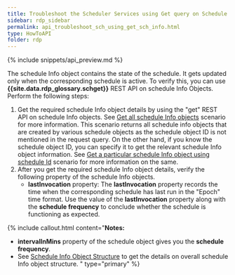```yaml
---
title: Troubleshoot the Scheduler Services using Get query on Schedule Info Objects
sidebar: rdp_sidebar
permalink: api_troubleshoot_sch_using_get_sch_info.html
type: HowToAPI
folder: rdp
---
```


{% include snippets/api_preview.md %}

The schedule Info object contains the state of the schedule. It gets updated only when the corresponding schedule is active. To verify this, you can use **{{site.data.rdp_glossary.schget}}** REST API on schedule Info Objects. Perform the following steps:

1. Get the required schedule Info object details by using the "get" REST API on schedule Info objects. See [Get all schedule Info objects](api_sch_get_scenario9.html) scenario for more information. This scenario returns all schedule info objects that are created by various schedule objects as the schedule object ID is not mentioned in the request query. On the other hand, if you know the schedule object ID, you can specify it to get the relevant schedule Info object information. See [Get a particular schedule Info object using schedule Id](api_sch_get_scenario10.html) scenario for more information on the same.
2. After you get the required schedule Info object details, verify the following property of the schedule Info objects. 
	* **lastInvocation** property: The **lastInvocation** property records the time when the corresponding schedule has last run in the "Epoch" time format. Use the value of the **lastInvocation** property along with the **schedule frequency** to conclude whether the schedule is functioning as expected.

{% include callout.html content="**Notes:**<br/>
* **intervalInMins** property of the schedule object gives you the **schedule frequency**.
* See [Schedule Info Object Structure](api_sch_info_object_structure.html) to get the details on overall schedule Info object structure.
" type="primary" %}